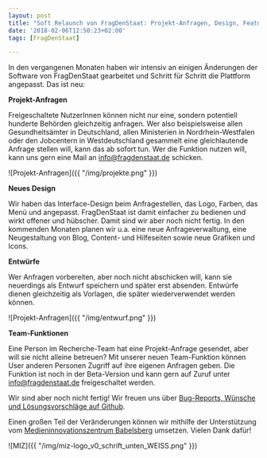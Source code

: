 ```yaml
---
layout: post
title: "Soft Relaunch von FragDenStaat: Projekt-Anfragen, Design, Features"
date: '2018-02-06T12:50:23+02:00'
tags: [FragDenStaat]

---
```


In den vergangenen Monaten haben wir intensiv an einigen Änderungen der Software von FragDenStaat gearbeitet und Schritt für Schritt die Plattform angepasst. Das ist neu: 

**Projekt-Anfragen**

Freigeschaltete NutzerInnen können nicht nur eine, sondern potentiell hunderte Behörden gleichzeitig anfragen. Wer also beispielsweise allen Gesundheitsämter in Deutschland, allen Ministerien in Nordrhein-Westfalen oder den Jobcentern in Westdeutschland gesammelt eine gleichlautende Anfrage stellen will, kann das ab sofort tun. Wer die Funktion nutzen will, kann uns gern eine Mail an info@fragdenstaat.de schicken.

![Projekt-Anfragen]({{ "/img/projekte.png" }})

**Neues Design**

Wir haben das Interface-Design beim Anfragestellen, das Logo, Farben, das Menü und angepasst. FragDenStaat ist damit einfacher zu bedienen und wirkt offener und hübscher. Damit sind wir aber noch nicht fertig. In den kommenden Monaten planen wir u.a. eine neue Anfrageverwaltung, eine Neugestaltung von Blog, Content- und Hilfeseiten sowie neue Grafiken und Icons.

**Entwürfe**

Wer Anfragen vorbereiten, aber noch nicht abschicken will, kann sie neuerdings als Entwurf speichern und später erst absenden. Entwürfe dienen gleichzeitig als Vorlagen, die später wiederverwendet werden können.

![Projekt-Anfragen]({{ "/img/entwurf.png" }})

**Team-Funktionen**

Eine Person im Recherche-Team hat eine Projekt-Anfrage gesendet, aber will sie nicht alleine betreuen? Mit unserer neuen Team-Funktion können User anderen Personen Zugriff auf ihre eigenen Anfragen geben. Die Funktion ist noch in der Beta-Version und kann gern auf Zuruf unter info@fragdenstaat.de freigeschaltet werden.

Wir sind aber noch nicht fertig! Wir freuen uns über [Bug-Reports, Wünsche und Lösungsvorschläge auf Github](https://github.com/okfde/fragdenstaat_de/issues).

Einen großen Teil der Veränderungen können wir mithilfe der Unterstützung vom [Medieninnovationszentrum Babelsberg](http://miz-babelsberg.de/) umsetzen. Vielen Dank dafür!

![MIZ]({{ "/img/miz-logo_v0_schrift_unten_WEISS.png" }})
